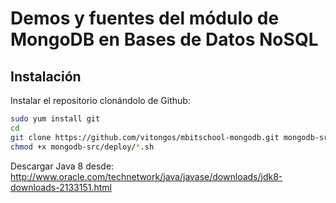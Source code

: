 Demos y fuentes del módulo de MongoDB en Bases de Datos NoSQL
=============================================================

Instalación
-----------

Instalar el repositorio clonándolo de Github:

```bash
sudo yum install git
cd
git clone https://github.com/vitongos/mbitschool-mongodb.git mongodb-src
chmod +x mongodb-src/deploy/*.sh
```

Descargar Java 8 desde:
http://www.oracle.com/technetwork/java/javase/downloads/jdk8-downloads-2133151.html


